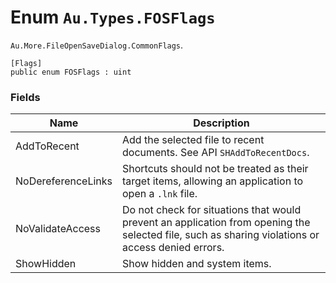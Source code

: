 # Enum `Au.Types.FOSFlags`

`Au.More.FileOpenSaveDialog.CommonFlags`.

```
[Flags]
public enum FOSFlags : uint
```

### Fields

| Name | Description |
| --- | --- |
| AddToRecent | Add the selected file to recent documents. See API `SHAddToRecentDocs`. |
| NoDereferenceLinks | Shortcuts should not be treated as their target items, allowing an application to open a `.lnk` file. |
| NoValidateAccess | Do not check for situations that would prevent an application from opening the selected file, such as sharing violations or access denied errors. |
| ShowHidden | Show hidden and system items. |